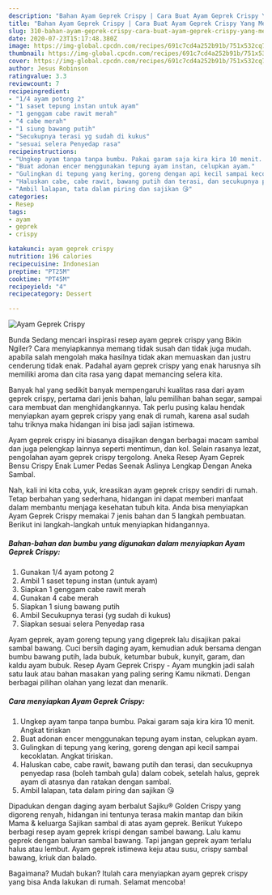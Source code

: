 ```yaml
---
description: "Bahan Ayam Geprek Crispy | Cara Buat Ayam Geprek Crispy Yang Menggugah Selera"
title: "Bahan Ayam Geprek Crispy | Cara Buat Ayam Geprek Crispy Yang Menggugah Selera"
slug: 310-bahan-ayam-geprek-crispy-cara-buat-ayam-geprek-crispy-yang-menggugah-selera
date: 2020-07-23T15:17:48.380Z
image: https://img-global.cpcdn.com/recipes/691c7cd4a252b91b/751x532cq70/ayam-geprek-crispy-foto-resep-utama.jpg
thumbnail: https://img-global.cpcdn.com/recipes/691c7cd4a252b91b/751x532cq70/ayam-geprek-crispy-foto-resep-utama.jpg
cover: https://img-global.cpcdn.com/recipes/691c7cd4a252b91b/751x532cq70/ayam-geprek-crispy-foto-resep-utama.jpg
author: Jesus Robinson
ratingvalue: 3.3
reviewcount: 7
recipeingredient:
- "1/4 ayam potong 2"
- "1 saset tepung instan untuk ayam"
- "1 genggam cabe rawit merah"
- "4 cabe merah"
- "1 siung bawang putih"
- "Secukupnya terasi yg sudah di kukus"
- "sesuai selera Penyedap rasa"
recipeinstructions:
- "Ungkep ayam tanpa tanpa bumbu. Pakai garam saja kira kira 10 menit. Angkat tiriskan"
- "Buat adonan encer menggunakan tepung ayam instan, celupkan ayam."
- "Gulingkan di tepung yang kering, goreng dengan api kecil sampai kecoklatan. Angkat tiriskan."
- "Haluskan cabe, cabe rawit, bawang putih dan terasi, dan secukupnya penyedap rasa (boleh tambah gula) dalam cobek, setelah halus, geprek ayam di atasnya dan ratakan dengan sambal."
- "Ambil lalapan, tata dalam piring dan sajikan 😘"
categories:
- Resep
tags:
- ayam
- geprek
- crispy

katakunci: ayam geprek crispy 
nutrition: 196 calories
recipecuisine: Indonesian
preptime: "PT25M"
cooktime: "PT45M"
recipeyield: "4"
recipecategory: Dessert

---
```



![Ayam Geprek Crispy](https://img-global.cpcdn.com/recipes/691c7cd4a252b91b/751x532cq70/ayam-geprek-crispy-foto-resep-utama.jpg)

Bunda Sedang mencari inspirasi resep ayam geprek crispy yang Bikin Ngiler? Cara menyiapkannya memang tidak susah dan tidak juga mudah. apabila salah mengolah maka hasilnya tidak akan memuaskan dan justru cenderung tidak enak. Padahal ayam geprek crispy yang enak harusnya sih memiliki aroma dan cita rasa yang dapat memancing selera kita.

Banyak hal yang sedikit banyak mempengaruhi kualitas rasa dari ayam geprek crispy, pertama dari jenis bahan, lalu pemilihan bahan segar, sampai cara membuat dan menghidangkannya. Tak perlu pusing kalau hendak menyiapkan ayam geprek crispy yang enak di rumah, karena asal sudah tahu triknya maka hidangan ini bisa jadi sajian istimewa.

Ayam geprek crispy ini biasanya disajikan dengan berbagai macam sambal dan juga pelengkap lainnya seperti mentimun, dan kol. Selain rasanya lezat, pengolahan ayam geprek crispy tergolong. Aneka Resep Ayam Geprek Bensu Crispy Enak Lumer Pedas Seenak Aslinya Lengkap Dengan Aneka Sambal.


Nah, kali ini kita coba, yuk, kreasikan ayam geprek crispy sendiri di rumah. Tetap berbahan yang sederhana, hidangan ini dapat memberi manfaat dalam membantu menjaga kesehatan tubuh kita. Anda bisa menyiapkan Ayam Geprek Crispy memakai 7 jenis bahan dan 5 langkah pembuatan. Berikut ini langkah-langkah untuk menyiapkan hidangannya.

<!--inarticleads1-->

##### Bahan-bahan dan bumbu yang digunakan dalam menyiapkan Ayam Geprek Crispy:

1. Gunakan 1/4 ayam potong 2
1. Ambil 1 saset tepung instan (untuk ayam)
1. Siapkan 1 genggam cabe rawit merah
1. Gunakan 4 cabe merah
1. Siapkan 1 siung bawang putih
1. Ambil Secukupnya terasi (yg sudah di kukus)
1. Siapkan sesuai selera Penyedap rasa


Ayam geprek, ayam goreng tepung yang digeprek lalu disajikan pakai sambal bawang. Cuci bersih daging ayam, kemudian aduk bersama dengan bumbu bawang putih, lada bubuk, ketumbar bubuk, kunyit, garam, dan kaldu ayam bubuk. Resep Ayam Geprek Crispy - Ayam mungkin jadi salah satu lauk atau bahan masakan yang paling sering Kamu nikmati. Dengan berbagai pilihan olahan yang lezat dan menarik. 

<!--inarticleads2-->

##### Cara menyiapkan Ayam Geprek Crispy:

1. Ungkep ayam tanpa tanpa bumbu. Pakai garam saja kira kira 10 menit. Angkat tiriskan
1. Buat adonan encer menggunakan tepung ayam instan, celupkan ayam.
1. Gulingkan di tepung yang kering, goreng dengan api kecil sampai kecoklatan. Angkat tiriskan.
1. Haluskan cabe, cabe rawit, bawang putih dan terasi, dan secukupnya penyedap rasa (boleh tambah gula) dalam cobek, setelah halus, geprek ayam di atasnya dan ratakan dengan sambal.
1. Ambil lalapan, tata dalam piring dan sajikan 😘


Dipadukan dengan daging ayam berbalut Sajiku® Golden Crispy yang digoreng renyah, hidangan ini tentunya terasa makin mantap dan bikin Mama &amp; keluarga Sajikan sambal di atas ayam geprek. Berikut Yukepo berbagi resep ayam geprek krispi dengan sambel bawang. Lalu kamu geprek dengan baluran sambal bawang. Tapi jangan geprek ayam terlalu halus atau lembut. Ayam geprek istimewa keju atau susu, crispy sambal bawang, kriuk dan balado. 

Bagaimana? Mudah bukan? Itulah cara menyiapkan ayam geprek crispy yang bisa Anda lakukan di rumah. Selamat mencoba!
